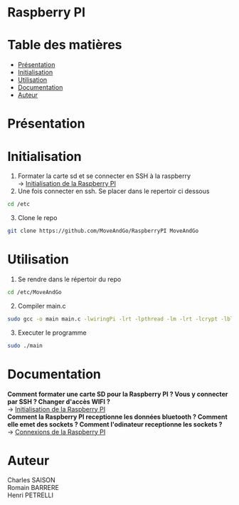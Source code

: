 # Raspberry PI
# Table des matières
- [Présentation](#pres)
- [Initialisation](#init)
- [Utilisation](#usage)
- [Documentation](#docu)
- [Auteur](#auteur)

# <a name="pres"/> Présentation


# <a name="init"/> Initialisation
1) Formater la carte sd et se connecter en SSH à la raspberry<br>
-> [Initialisation de la Raspberry PI](https://github.com/HandiMouv/Presentation-Generale/blob/main/DOCUMENTATION/Configuration%20Raspberry%20PI.pdf)<br>
2) Une fois connecter en ssh. Se placer dans le repertoir ci dessous<br>
```bash
cd /etc
```
3) Clone le repo<br>
```bash
git clone https://github.com/MoveAndGo/RaspberryPI MoveAndGo
```

# <a name="usage"/> Utilisation
1) Se rendre dans le répertoir du repo<br>
```bash
cd /etc/MoveAndGo
```
2) Compiler main.c<br>
```bash
sudo gcc -o main main.c -lwiringPi -lrt -lpthread -lm -lrt -lcrypt -lbluetooth
```
3) Executer le programme
```bash
sudo ./main
```

# <a name="docu"/> Documentation
**Comment formater une carte SD pour la Raspberry PI ? Vous y connecter par SSH ? Changer d'accès WIFI ?**<br>
-> [Initialisation de la Raspberry PI](https://github.com/HandiMouv/Presentation-Generale/blob/main/DOCUMENTATION/Configuration%20Raspberry%20PI.pdf)<br>
**Comment la Raspberry PI receptionne les données bluetooth ? Comment elle emet des sockets ? Comment l'odinateur receptionne les sockets ?**<br>
-> [Connexions de la Raspberry PI](https://github.com/MoveAndGo/Presentation-Generale/blob/main/DOCUMENTATION/Connexions%20Raspberry%20PI.pdf)

# <a name="auteur"/> Auteur
Charles SAISON<br>
Romain BARRERE<br>
Henri PETRELLI<br>
